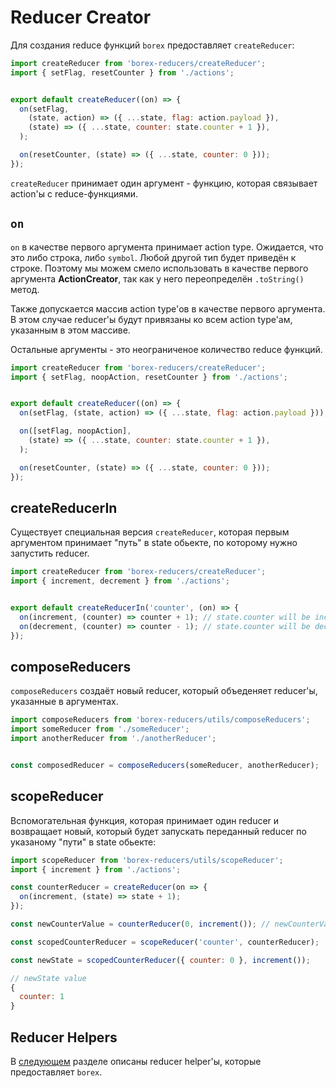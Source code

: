 # Reducer Creator

Для создания reduce функций `borex` предоставляет `createReducer`:

```js
import createReducer from 'borex-reducers/createReducer';
import { setFlag, resetCounter } from './actions';


export default createReducer((on) => {
  on(setFlag,
    (state, action) => ({ ...state, flag: action.payload }),
    (state) => ({ ...state, counter: state.counter + 1 }),
  );

  on(resetCounter, (state) => ({ ...state, counter: 0 }));
});
```

`createReducer` принимает один аргумент - функцию, которая связывает action'ы с reduce-функциями.

## `on`

`on` в качестве первого аргумента принимает action type. Ожидается, что это либо строка, либо `symbol`. Любой другой тип будет приведён к строке. Поэтому мы можем смело использовать в качестве первого аргумента **ActionCreator**, так как у него переопределён `.toString()` метод.

Также допускается массив action type'ов в качестве первого аргумента. В этом случае reducer'ы будут привязаны ко всем action type'ам, указанным в этом массиве.

Остальные аргументы - это неограниченое количество reduce функций.

```js
import createReducer from 'borex-reducers/createReducer';
import { setFlag, noopAction, resetCounter } from './actions';


export default createReducer((on) => {
  on(setFlag, (state, action) => ({ ...state, flag: action.payload }));

  on([setFlag, noopAction],
    (state) => ({ ...state, counter: state.counter + 1 }),
  );

  on(resetCounter, (state) => ({ ...state, counter: 0 }));
});
```

## createReducerIn

Существует специальная версия `createReducer`, которая первым аргументом принимает "путь" в state обьекте, по которому нужно запустить reducer.

```js
import createReducer from 'borex-reducers/createReducer';
import { increment, decrement } from './actions';


export default createReducerIn('counter', (on) => {
  on(increment, (counter) => counter + 1); // state.counter will be incremented
  on(decrement, (counter) => counter - 1); // state.counter will be decremented
});
```

## composeReducers

`composeReducers` создаёт новый reducer, который объеденяет reducer'ы, указанные в аргументах.

```js
import composeReducers from 'borex-reducers/utils/composeReducers';
import someReducer from './someReducer';
import anotherReducer from './anotherReducer';


const composedReducer = composeReducers(someReducer, anotherReducer);
```

## scopeReducer

Вспомогательная функция, которая принимает один reducer и возвращает новый, который будет запускать переданный reducer по указаному "пути" в state обьекте:

```js
import scopeReducer from 'borex-reducers/utils/scopeReducer';
import { increment } from './actions';

const counterReducer = createReducer(on => {
  on(increment, (state) => state + 1);
});

const newCounterValue = counterReducer(0, increment()); // newCounterValue is 1

const scopedCounterReducer = scopeReducer('counter', counterReducer);

const newState = scopedCounterReducer({ counter: 0 }, increment());

// newState value
{
  counter: 1
}
```

## Reducer Helpers

В [следующем](./ReducerHelpers.md) разделе описаны reducer helper'ы, которые предоставляет `borex`.
